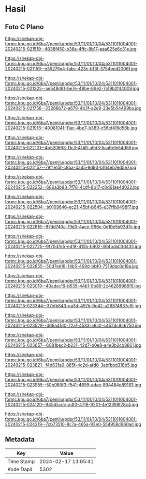 # Hasil

## Foto C Plano

https://sirekap-obj-formc.kpu.go.id/6ba7/pemilu/pdpr/53/11/01/10/04/5311011004001-20240215-021519--4038f450-b36a-4ffc-9b17-eaa625e6c31e.jpg

https://sirekap-obj-formc.kpu.go.id/6ba7/pemilu/pdpr/53/11/01/10/04/5311011004001-20240215-021159--e35276e4-fabc-423c-b13f-3754bed2006f.jpg

https://sirekap-obj-formc.kpu.go.id/6ba7/pemilu/pdpr/53/11/01/10/04/5311011004001-20240215-021325--ae548d61-be7e-48be-89e2-7a19b2f44009.jpg

https://sirekap-obj-formc.kpu.go.id/6ba7/pemilu/pdpr/53/11/01/10/04/5311011004001-20240215-021758--33266b72-a679-4b3f-a2e9-23e5b54499ba.jpg

https://sirekap-obj-formc.kpu.go.id/6ba7/pemilu/pdpr/53/11/01/10/04/5311011004001-20240215-021916--40081041-11ac-4be7-b389-c56ef416d56b.jpg

https://sirekap-obj-formc.kpu.go.id/6ba7/pemilu/pdpr/53/11/01/10/04/5311011004001-20240215-022101--4b520693-f1c3-4149-a9d3-5aa9e1e54d56.jpg

https://sirekap-obj-formc.kpu.go.id/6ba7/pemilu/pdpr/53/11/01/10/04/5311011004001-20240215-022157--79f1e15f-c8ba-4a45-9d93-b104eb7ed5e7.jpg

https://sirekap-obj-formc.kpu.go.id/6ba7/pemilu/pdpr/53/11/01/10/04/5311011004001-20240215-022252--686a3b83-7f78-4cdf-8b17-c0d61ae4d022.jpg

https://sirekap-obj-formc.kpu.go.id/6ba7/pemilu/pdpr/53/11/01/10/04/5311011004001-20240215-022504--b0109646-ec21-45bf-b645-e37ffb0498f7.jpg

https://sirekap-obj-formc.kpu.go.id/6ba7/pemilu/pdpr/53/11/01/10/04/5311011004001-20240215-022616--67dd740c-19d3-4ace-966e-0e10e5b93d7e.jpg

https://sirekap-obj-formc.kpu.go.id/6ba7/pemilu/pdpr/53/11/01/10/04/5311011004001-20240215-022725--9f70d7e5-e418-413b-b802-464bda03d433.jpg

https://sirekap-obj-formc.kpu.go.id/6ba7/pemilu/pdpr/53/11/01/10/04/5311011004001-20240215-022855--50d7eb18-14b5-499d-bbf0-7519dac0c18a.jpg

https://sirekap-obj-formc.kpu.go.id/6ba7/pemilu/pdpr/53/11/01/10/04/5311011004001-20240215-023019--40adec16-b535-44b1-9b89-2c46286986f9.jpg

https://sirekap-obj-formc.kpu.go.id/6ba7/pemilu/pdpr/53/11/01/10/04/5311011004001-20240215-023344--37efb843-ea3d-497b-9c42-a29874837cf5.jpg

https://sirekap-obj-formc.kpu.go.id/6ba7/pemilu/pdpr/53/11/01/10/04/5311011004001-20240215-023529--468a41d0-72af-4583-a8c0-c4524c8c6750.jpg

https://sirekap-obj-formc.kpu.go.id/6ba7/pemilu/pdpr/53/11/01/10/04/5311011004001-20240215-023657--6081bec2-b231-42d7-b0e8-a4e3b2cb8861.jpg

https://sirekap-obj-formc.kpu.go.id/6ba7/pemilu/pdpr/53/11/01/10/04/5311011004001-20240215-023821--f4d631a0-885f-4c2d-afd0-3ebfbbd318b5.jpg

https://sirekap-obj-formc.kpu.go.id/6ba7/pemilu/pdpr/53/11/01/10/04/5311011004001-20240215-023955--50b080f3-f541-4699-adae-894484e89183.jpg

https://sirekap-obj-formc.kpu.go.id/6ba7/pemilu/pdpr/53/11/01/10/04/5311011004001-20240215-024120--945d5cdc-adf0-47f6-9201-4e12398f78c4.jpg

https://sirekap-obj-formc.kpu.go.id/6ba7/pemilu/pdpr/53/11/01/10/04/5311011004001-20240215-024219--7cb73510-8c7a-465a-93e0-554958d660ad.jpg


## Metadata

| Key        | Value               |
| ---------- | ------------------- |
| Time Stamp | 2024-02-17 13:05:41 |
| Kode Dapil | 5302                |



